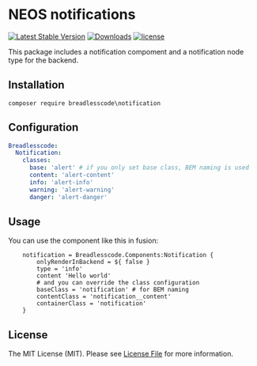 # NEOS notifications
[![Latest Stable Version](https://poser.pugx.org/breadlesscode/neos-notification/v/stable)]()
[![Downloads](https://img.shields.io/packagist/dt/breadlesscode/neos-notification.svg)]()
[![license](https://img.shields.io/github/license/breadlesscode/neos-notification.svg)]()

This package includes a notification compoment and a notification node type for the backend.

## Installation
```
composer require breadlesscode\notification
```
## Configuration
```yaml
Breadlesscode:
  Notification:
    classes:
      base: 'alert' # if you only set base class, BEM naming is used
      content: 'alert-content'
      info: 'alert-info'
      warning: 'alert-warning'
      danger: 'alert-danger'
```
## Usage
You can use the component like this in fusion:
```
    notification = Breadlesscode.Components:Notification {
        onlyRenderInBackend = ${ false }
        type = 'info'
        content 'Hello world'
        # and you can override the class configuration
        baseClass = 'notification' # for BEM naming
        contentClass = 'notification__content'
        containerClass = 'notification'
    }
```

## License

The MIT License (MIT). Please see [License File](LICENSE) for more information.
